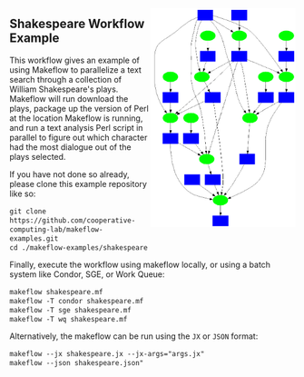 <img align=right src=shakespeare.png width=256></img>

Shakespeare Workflow Example
--------------------

This workflow gives an example of using Makeflow to parallelize
a text search through a collection of William Shakespeare's plays.
Makeflow will run download the plays, package up the version of
Perl at the location Makeflow is running, and run a text analysis
Perl script in parallel to figure out which character had the most
dialogue out of the plays selected.


If you have not done so already, please clone this example repository like so:
```
git clone https://github.com/cooperative-computing-lab/makeflow-examples.git
cd ./makeflow-examples/shakespeare
```

Finally, execute the workflow using makeflow locally,
or using a batch system like Condor, SGE, or Work Queue:

```
makeflow shakespeare.mf
makeflow -T condor shakespeare.mf
makeflow -T sge shakespeare.mf
makeflow -T wq shakespeare.mf
```
Alternatively, the makeflow can be run using the `JX` or `JSON` format:
```
makeflow --jx shakespeare.jx --jx-args="args.jx"
makeflow --json shakespeare.json"
```
